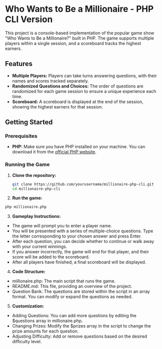 # Who Wants to Be a Millionaire - PHP CLI Version

This project is a console-based implementation of the popular game show "Who Wants to Be a Millionaire?" built in PHP. The game supports multiple players within a single session, and a scoreboard tracks the highest earners.

## Features

- **Multiple Players:** Players can take turns answering questions, with their names and scores tracked separately.
- **Randomized Questions and Choices:** The order of questions are randomized for each game session to ensure a unique experience each time.
- **Scoreboard:** A scoreboard is displayed at the end of the session, showing the highest earners for that session.

## Getting Started

### Prerequisites

- **PHP:** Make sure you have PHP installed on your machine. You can download it from the [official PHP website](https://www.php.net/downloads).

### Running the Game

1. **Clone the repository:**
   ```bash
   git clone https://github.com/yourusername/millionaire-php-cli.git
   cd millionaire-php-cli

2. **Run the game:**

  ```bash
  php millionaire.php
  ```

3. **Gameplay Instructions:**

- The game will prompt you to enter a player name. <br>
- You will be presented with a series of multiple-choice questions. Type the letter corresponding to your chosen answer and press Enter. <br>
- After each question, you can decide whether to continue or walk away with your current winnings. <br>
- If you answer incorrectly, the game will end for that player, and their score will be added to the scoreboard. <br>
- After all players have finished, a final scoreboard will be displayed.

4. **Code Structure:**

- millionaire.php: The main script that runs the game. <br>
- README.md: This file, providing an overview of the project. <br>
- Question Bank: The questions are stored within the script in an array format. You can modify or expand the questions as needed.

5. **Customization:**

- Adding Questions: You can add more questions by editing the $questions array in millionaire.php. <br>
- Changing Prizes: Modify the $prizes array in the script to change the prize amounts for each question. <br>
- Adjusting Difficulty: Add or remove questions based on the desired difficulty level.
